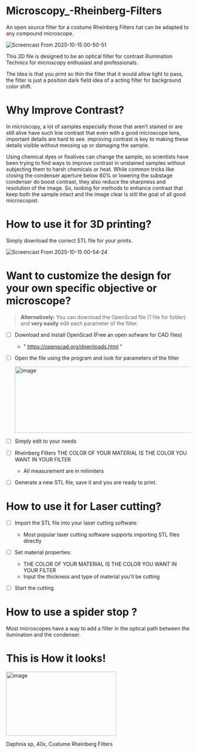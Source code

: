 # Microscopy_-Rheinberg-Filters
An open source filter for a costume Rheinberg Filters hat can be adapted to any compound microscope.


![Screencast From 2025-10-15 00-50-51](https://github.com/user-attachments/assets/d98aec5b-f53b-496b-8a3e-7d3683af8342)


This 3D file is designed to be an optical filter for contrast illumination Technics for microscopy enthusiast and professionals.

The Idea is that you print so thin the filter that it would allow light to pass, the filter is just a position dark field idea of a  acting  filter for background color shift.

# Why Improve Contrast?
In microscopy, a lot of samples especially those that aren’t stained or are still alive have such low contrast that even with a good microscope lens, important details are hard to see. improving contrast is key to making these details visible without messing up or damaging the sample.

Using chemical dyes or fixatives can change the sample, so scientists have been trying to find ways to improve contrast in unstained samples without subjecting them to harsh chemicals or heat. While common tricks like closing the condenser aperture below 60% or lowering the substage condenser do boost contrast, they also reduce the sharpness and resolution of the image. So, looking for methods to enhance contrast that keep both the sample intact and the image clear is still the goal of all good microscopist.

# How to use it for 3D printing?


Simply download the correct STL file for your prints.

![Screencast From 2025-10-15 00-54-24](https://github.com/user-attachments/assets/e22325af-9d3c-45a7-a3f6-f576b3e7df05)



# Want to customize the design for your own specific objective or microscope?

> **Alternatively:**
>  You can download the OpenScad file (1 file for folder) and **very easily** edit each parameter of the filter.
 
- [ ] Download and install OpenScad (Free an open sofware for CAD files)
   - " https://openscad.org/downloads.html "
- [ ] Open the file using the program and look for parameters of the filter

    <img width="600" height="180" alt="image" src="https://github.com/user-attachments/assets/2b5b19a5-1e32-407a-8524-bd4192ad69ff" />

- [ ] Simply edit to your needs
- [ ]  Rheinberg Filters THE COLOR OF YOUR MATERIAL IS THE COLOR YOU WANT IN YOUR FILTER
   - All measurement are in milimiters
- [ ] Generate a new STL file, save it and you are ready to print.



# How to use it for Laser cutting?

- [ ] Import the STL file into your laser cutting software:
   - Most popular laser cutting software supports importing STL files directly


- [ ] Set material properties:
    - THE COLOR OF YOUR MATERIAL IS THE COLOR YOU WANT IN YOUR FILTER
    - Input the thickness and type of material you'll be cutting
- [ ] Start the cutting

# How to use a spider stop ?

Most microscopes have a way to add a filter in the optical path between the ilumination and the condenser.


# This is How it looks!

<img width="300" height="174" alt="image" src="https://github.com/user-attachments/assets/8579582f-fe65-4305-be71-96e5928e0bd5" />


Daphnia sp, 40x, Custume Rheinberg Filters 
